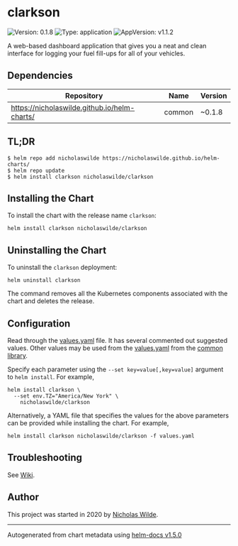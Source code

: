 # clarkson

![Version: 0.1.8](https://img.shields.io/badge/Version-0.1.8-informational?style=flat-square) ![Type: application](https://img.shields.io/badge/Type-application-informational?style=flat-square) ![AppVersion: v1.1.2](https://img.shields.io/badge/AppVersion-v1.1.2-informational?style=flat-square)

A web-based dashboard application that gives you a neat and clean interface for logging your fuel fill-ups for all of your vehicles.

## Dependencies

| Repository | Name | Version |
|------------|------|---------|
| https://nicholaswilde.github.io/helm-charts/ | common | ~0.1.8 |

## TL;DR
```console
$ helm repo add nicholaswilde https://nicholaswilde.github.io/helm-charts/
$ helm repo update
$ helm install clarkson nicholaswilde/clarkson
```

## Installing the Chart
To install the chart with the release name `clarkson`:
```console
helm install clarkson nicholaswilde/clarkson
```

## Uninstalling the Chart
To uninstall the `clarkson` deployment:
```console
helm uninstall clarkson
```
The command removes all the Kubernetes components associated with the chart and deletes the release.

## Configuration

Read through the [values.yaml](./values.yaml) file. It has several commented out suggested values.
Other values may be used from the [values.yaml](../common/values.yaml) from the [common library](../common).

Specify each parameter using the `--set key=value[,key=value]` argument to `helm install`. For example,
```console
helm install clarkson \
  --set env.TZ="America/New York" \
    nicholaswilde/clarkson
```

Alternatively, a YAML file that specifies the values for the above parameters can be provided while installing the chart.
For example,
```console
helm install clarkson nicholaswilde/clarkson -f values.yaml
```

## Troubleshooting
See [Wiki](https://github.com/nicholaswilde/helm-charts/wiki/Troubleshooting).

## Author
This project was started in 2020 by [Nicholas Wilde](https://github.com/nicholaswilde).

----------------------------------------------
Autogenerated from chart metadata using [helm-docs v1.5.0](https://github.com/norwoodj/helm-docs/releases/v1.5.0)
